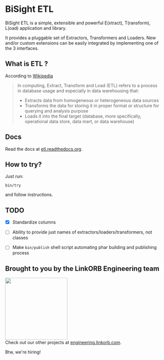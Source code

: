 # BiSight ETL

BiSight ETL is a simple, extensible and powerful E(xtract), T(ransform), L(oad) application and library.

It provides a pluggable set of Extractors, Transformers and Loaders. New and/or custom extensions can
be easily integrated by implementing one of the 3 interfaces.

## What is ETL ?

According to [Wikipedia](http://en.wikipedia.org/wiki/Extract,_transform,_load)

> In computing, Extract, Transform and Load (ETL) refers to a process in database usage and especially in data warehousing that:
>
> * Extracts data from homogeneous or heterogeneous data sources
> * Transforms the data for storing it in proper format or structure for querying and analysis purpose
> * Loads it into the final target (database, more specifically, operational data store, data mart, or data warehouse)

## Docs

Read the docs at [etl.readthedocs.org](http://etl.readthedocs.org/).

## How to try?

Just run:

```
bin/try
```

and follow instructions.

## TODO

- [x] Standardize columns
- [ ] Ability to provide just names of extractors/loaders/transformers, not classes
- [ ] Make `bin/publish` shell script automating phar building and publishing process


## Brought to you by the LinkORB Engineering team

<img src="http://www.linkorb.com/d/meta/tier1/images/linkorbengineering-logo.png" width="200px" /><br />
Check out our other projects at [engineering.linkorb.com](http://engineering.linkorb.com).

Btw, we're hiring!

